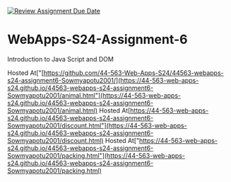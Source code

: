 [![Review Assignment Due Date](https://classroom.github.com/assets/deadline-readme-button-24ddc0f5d75046c5622901739e7c5dd533143b0c8e959d652212380cedb1ea36.svg)](https://classroom.github.com/a/1Z6dGCon)
# WebApps-S24-Assignment-6
Introduction to Java Script and DOM

Hosted At["[https://github.com/44-563-Web-Apps-S24/44563-webapps-s24-assignment6-Sowmyapotu2001/](https://44-563-web-apps-s24.github.io/44563-webapps-s24-assignment6-Sowmyapotu2001/animal.html"](https://44-563-web-apps-s24.github.io/44563-webapps-s24-assignment6-Sowmyapotu2001/animal.html)
Hosted At[https://44-563-web-apps-s24.github.io/44563-webapps-s24-assignment6-Sowmyapotu2001/discount.html"](https://44-563-web-apps-s24.github.io/44563-webapps-s24-assignment6-Sowmyapotu2001/discount.html)
Hosted At["https://44-563-web-apps-s24.github.io/44563-webapps-s24-assignment6-Sowmyapotu2001/packing.html"](https://44-563-web-apps-s24.github.io/44563-webapps-s24-assignment6-Sowmyapotu2001/packing.html)
